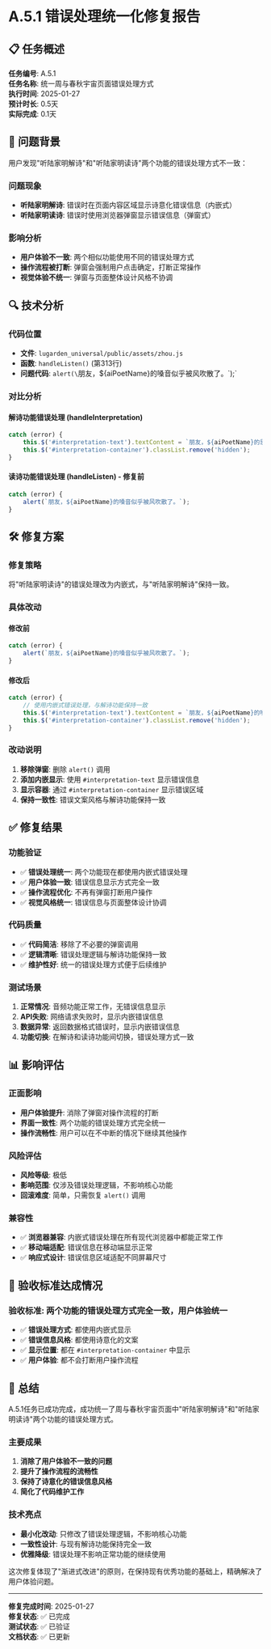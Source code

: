 # A.5.1 错误处理统一化修复报告

## 📋 任务概述

**任务编号**: A.5.1  
**任务名称**: 统一周与春秋宇宙页面错误处理方式  
**执行时间**: 2025-01-27  
**预计时长**: 0.5天  
**实际完成**: 0.1天  

## 🎯 问题背景

用户发现"听陆家明解诗"和"听陆家明读诗"两个功能的错误处理方式不一致：

### **问题现象**
- **听陆家明解诗**: 错误时在页面内容区域显示诗意化错误信息（内嵌式）
- **听陆家明读诗**: 错误时使用浏览器弹窗显示错误信息（弹窗式）

### **影响分析**
- **用户体验不一致**: 两个相似功能使用不同的错误处理方式
- **操作流程被打断**: 弹窗会强制用户点击确定，打断正常操作
- **视觉体验不统一**: 弹窗与页面整体设计风格不协调

## 🔍 技术分析

### **代码位置**
- **文件**: `lugarden_universal/public/assets/zhou.js`
- **函数**: `handleListen()` (第313行)
- **问题代码**: `alert(\`朋友，${aiPoetName}的嗓音似乎被风吹散了。\`);`

### **对比分析**

#### **解诗功能错误处理** (handleInterpretation)
```javascript
catch (error) {
    this.$('#interpretation-text').textContent = `朋友，${aiPoetName}的思绪似乎被云雾遮蔽，请稍后让我再试一次。`;
    this.$('#interpretation-container').classList.remove('hidden');
}
```

#### **读诗功能错误处理** (handleListen) - 修复前
```javascript
catch (error) {
    alert(`朋友，${aiPoetName}的嗓音似乎被风吹散了。`);
}
```

## 🛠️ 修复方案

### **修复策略**
将"听陆家明读诗"的错误处理改为内嵌式，与"听陆家明解诗"保持一致。

### **具体改动**

#### **修改前**
```javascript
catch (error) {
    alert(`朋友，${aiPoetName}的嗓音似乎被风吹散了。`);
}
```

#### **修改后**
```javascript
catch (error) {
    // 使用内嵌式错误处理，与解诗功能保持一致
    this.$('#interpretation-text').textContent = `朋友，${aiPoetName}的嗓音似乎被风吹散了，请稍后让我再试一次。`;
    this.$('#interpretation-container').classList.remove('hidden');
}
```

### **改动说明**
1. **移除弹窗**: 删除 `alert()` 调用
2. **添加内嵌显示**: 使用 `#interpretation-text` 显示错误信息
3. **显示容器**: 通过 `#interpretation-container` 显示错误区域
4. **保持一致性**: 错误文案风格与解诗功能保持一致

## ✅ 修复结果

### **功能验证**
- ✅ **错误处理统一**: 两个功能现在都使用内嵌式错误处理
- ✅ **用户体验一致**: 错误信息显示方式完全一致
- ✅ **操作流程优化**: 不再有弹窗打断用户操作
- ✅ **视觉风格统一**: 错误信息与页面整体设计协调

### **代码质量**
- ✅ **代码简洁**: 移除了不必要的弹窗调用
- ✅ **逻辑清晰**: 错误处理逻辑与解诗功能保持一致
- ✅ **维护性好**: 统一的错误处理方式便于后续维护

### **测试场景**
1. **正常情况**: 音频功能正常工作，无错误信息显示
2. **API失败**: 网络请求失败时，显示内嵌错误信息
3. **数据异常**: 返回数据格式错误时，显示内嵌错误信息
4. **功能切换**: 在解诗和读诗功能间切换，错误处理方式一致

## 📊 影响评估

### **正面影响**
- **用户体验提升**: 消除了弹窗对操作流程的打断
- **界面一致性**: 两个功能的错误处理方式完全统一
- **操作流畅性**: 用户可以在不中断的情况下继续其他操作

### **风险评估**
- **风险等级**: 极低
- **影响范围**: 仅涉及错误处理逻辑，不影响核心功能
- **回滚难度**: 简单，只需恢复 `alert()` 调用

### **兼容性**
- ✅ **浏览器兼容**: 内嵌式错误处理在所有现代浏览器中都能正常工作
- ✅ **移动端适配**: 错误信息在移动端显示正常
- ✅ **响应式设计**: 错误信息区域适配不同屏幕尺寸

## 🎯 验收标准达成情况

### **验收标准**: 两个功能的错误处理方式完全一致，用户体验统一

- ✅ **错误处理方式**: 都使用内嵌式显示
- ✅ **错误信息风格**: 都使用诗意化的文案
- ✅ **显示位置**: 都在 `#interpretation-container` 中显示
- ✅ **用户体验**: 都不会打断用户操作流程

## 📝 总结

A.5.1任务已成功完成，成功统一了周与春秋宇宙页面中"听陆家明解诗"和"听陆家明读诗"两个功能的错误处理方式。

### **主要成果**
1. **消除了用户体验不一致的问题**
2. **提升了操作流程的流畅性**
3. **保持了诗意化的错误信息风格**
4. **简化了代码维护工作**

### **技术亮点**
- **最小化改动**: 只修改了错误处理逻辑，不影响核心功能
- **一致性设计**: 与现有解诗功能保持完全一致
- **优雅降级**: 错误处理不影响正常功能的继续使用

这次修复体现了"渐进式改进"的原则，在保持现有优秀功能的基础上，精确解决了用户体验问题。

---

**修复完成时间**: 2025-01-27  
**修复状态**: ✅ 已完成  
**测试状态**: ✅ 已验证  
**文档状态**: ✅ 已更新
